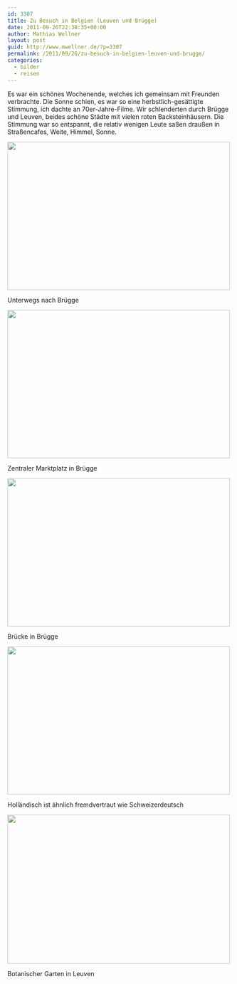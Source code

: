 ```yaml
---
id: 3307
title: Zu Besuch in Belgien (Leuven und Brügge)
date: 2011-09-26T22:38:35+00:00
author: Mathias Wellner
layout: post
guid: http://www.mwellner.de/?p=3307
permalink: /2011/09/26/zu-besuch-in-belgien-leuven-und-brugge/
categories:
  - bilder
  - reisen
---
```

Es war ein schönes Wochenende, welches ich gemeinsam mit Freunden verbrachte. Die Sonne schien, es war so eine herbstlich-gesättigte Stimmung, ich dachte an 70er-Jahre-Filme. Wir schlenderten durch Brügge und Leuven, beides schöne Städte mit vielen roten Backsteinhäusern. Die Stimmung war so entspannt, die relativ wenigen Leute saßen draußen in Straßencafes, Weite, Himmel, Sonne. 

<div style="width: 510px" class="wp-caption aligncenter">
  <img src="https://lh5.googleusercontent.com/-Pq4tFjGHzdM/ToDfT51pJtI/AAAAAAAAALk/cVyrpMI_9GM/s800/MW_20110924_1149.jpg" height="333" width="500" />
  
  <p class="wp-caption-text">
    Unterwegs nach Brügge<br />
  </p>
</div>

<div style="width: 510px" class="wp-caption aligncenter">
  <img src="https://lh5.googleusercontent.com/-iUGkvexiHFg/ToDfUJBMiGI/AAAAAAAAALw/8dxfOsnX3UQ/s800/MW_20110924_1184.jpg" height="333" width="500" />
  
  <p class="wp-caption-text">
    Zentraler Marktplatz in Brügge<br />
  </p>
</div>

<div style="width: 510px" class="wp-caption aligncenter">
  <img src="https://lh3.googleusercontent.com/-gxyjEChTs00/ToDfU7Grs4I/AAAAAAAAAL8/3vHrT4b_mnY/s800/MW_20110924_1212.jpg" height="333" width="500" />
  
  <p class="wp-caption-text">
    Brücke in Brügge<br />
  </p>
</div>

<div style="width: 510px" class="wp-caption aligncenter">
  <img src="https://lh3.googleusercontent.com/-jV8HMvoYBa8/ToDfV5DjGfI/AAAAAAAAAME/ZaOU60rRtGQ/s800/MW_20110925_1262.jpg" height="333" width="500" />
  
  <p class="wp-caption-text">
    Holländisch ist ähnlich fremdvertraut wie Schweizerdeutsch<br />
  </p>
</div>

<div style="width: 510px" class="wp-caption aligncenter">
  <img src="https://lh3.googleusercontent.com/-pmivi4u8SbY/ToDfVP7OjHI/AAAAAAAAAL4/tLVmbeZvpiE/s800/MW_20110925_1248.jpg" height="335" width="500" />
  
  <p class="wp-caption-text">
    Botanischer Garten in Leuven<br />
  </p>
</div>
